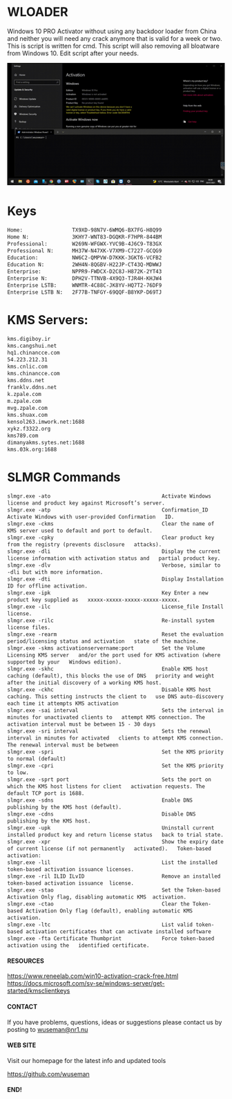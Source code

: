 # WLOADER

Windows 10 PRO Activator without using any backdoor loader from China and neither you will need any crack anymore that is valid for a week or two. This is script is written for cmd. This script will 
also removing all bloatware from Windows 10. Edit script after your needs.


![Screenshot](.media/crack_windows.10.gif)

# Keys

    Home:                TX9XD-98N7V-6WMQ6-BX7FG-H8Q99
    Home N:              3KHY7-WNT83-DGQKR-F7HPR-844BM
    Professional:        W269N-WFGWX-YVC9B-4J6C9-T83GX
    Professional N:      MH37W-N47XK-V7XM9-C7227-GCQG9
    Education:           NW6C2-QMPVW-D7KKK-3GKT6-VCFB2
    Education N:         2WH4N-8QGBV-H22JP-CT43Q-MDWWJ
    Enterprise:          NPPR9-FWDCX-D2C8J-H872K-2YT43
    Enterprise N:        DPH2V-TTNVB-4X9Q3-TJR4H-KHJW4
    Enterprise LSTB:     WNMTR-4C88C-JK8YV-HQ7T2-76DF9
    Enterprise LSTB N:   2F77B-TNFGY-69QQF-B8YKP-D69TJ

# KMS Servers:

    kms.digiboy.ir
    kms.cangshui.net
    hq1.chinancce.com
    54.223.212.31
    kms.cnlic.com
    kms.chinancce.com
    kms.ddns.net
    franklv.ddns.net
    k.zpale.com
    m.zpale.com
    mvg.zpale.com
    kms.shuax.com
    kensol263.imwork.net:1688
    xykz.f3322.org
    kms789.com
    dimanyakms.sytes.net:1688
    kms.03k.org:1688


# SLMGR Commands

    slmgr.exe -ato                                    Activate Windows license and product key against Microsoft’s server.
    slmgr.exe -atp                                    Confirmation_ID Activate Windows with user-provided Confirmation   ID.
    slmgr.exe -ckms                                   Clear the name of KMS server used to default and port to default.
    slmgr.exe -cpky                                   Clear product key from the registry (prevents disclosure   attacks).
    slmgr.exe -dli                                    Display the current license information with activation status and   partial product key.
    slmgr.exe -dlv                                    Verbose, similar to -dli but with more information.
    slmgr.exe -dti                                    Display Installation ID for offline activation.
    slmgr.exe -ipk                                    Key Enter a new product key supplied as   xxxxx-xxxxx-xxxxx-xxxxx-xxxxx.
    slmgr.exe -ilc                                    License_file Install license.
    slmgr.exe -rilc                                   Re-install system license files.
    slmgr.exe -rearm                                  Reset the evaluation period/licensing status and activation   state of the machine.
    slmgr.exe -skms activationservername:port         Set the Volume Licensing KMS server   and/or the port used for KMS activation (where supported by your   Windows edition).
    slmgr.exe -skhc                                   Enable KMS host caching (default), this blocks the use of DNS   priority and weight after the initial discovery of a working KMS host.
    slmgr.exe -ckhc                                   Disable KMS host caching. This setting instructs the client to   use DNS auto-discovery each time it attempts KMS activation                          
    slmgr.exe -sai interval                           Sets the interval in minutes for unactivated clients to   attempt KMS connection. The activation interval must be between 15 - 30 days
    slmgr.exe -sri interval                           Sets the renewal interval in minutes for activated   clients to attempt KMS connection. The renewal interval must be between
    slmgr.exe -spri                                   Set the KMS priority to normal (default)
    slmgr.exe -cpri                                   Set the KMS priority to low.
    slmgr.exe -sprt port                              Sets the port on which the KMS host listens for client   activation requests. The default TCP port is 1688.
    slmgr.exe -sdns                                   Enable DNS publishing by the KMS host (default).
    slmgr.exe -cdns                                   Disable DNS publishing by the KMS host.
    slmgr.exe -upk                                    Uninstall current installed product key and return license status   back to trial state.
    slmgr.exe -xpr                                    Show the expiry date of current license (if not permanently   activated).   Token-based activation:
    slmgr.exe -lil                                    List the installed token-based activation issuance licenses. 
    slmgr.exe -ril ILID ILvID                         Remove an installed token-based activation issuance  license. 
    slmgr.exe -stao                                   Set the Token-based Activation Only flag, disabling automatic KMS  activation.
    slmgr.exe -ctao                                   Clear the Token-based Activation Only flag (default), enabling automatic KMS activation.
    slmgr.exe -ltc                                    List valid token-based activation certificates that can activate installed software
    slmgr.exe -fta Certificate Thumbprint             Force token-based activation using the   identified certificate. 

#### RESOURCES

https://www.reneelab.com/win10-activation-crack-free.html
https://docs.microsoft.com/sv-se/windows-server/get-started/kmsclientkeys

#### CONTACT 

If you have problems, questions, ideas or suggestions please contact
us by posting to wuseman@nr1.nu

#### WEB SITE

Visit our homepage for the latest info and updated tools

https://github.com/wuseman

#### END!

